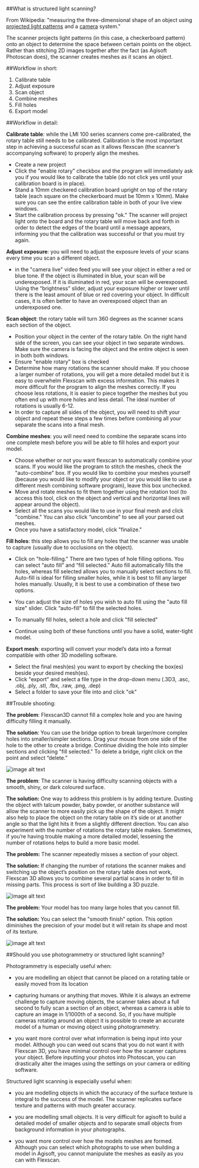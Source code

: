 ##What is structured light scanning?

From Wikipedia: "measuring the three-dimensional shape of an object using [projected light patterns](https://en.wikipedia.org/wiki/Structured_light) and a [camera](https://en.wikipedia.org/wiki/Camera) system."

The scanner projects light patterns (in this case, a checkerboard pattern) onto an object to determine the space between certain points on the object. Rather than stitching 2D images together after the fact (as Agisoft Photoscan does), the scanner creates meshes as it scans an object. 

##Workflow in short: 
1. Calibrate table 
2. Adjust exposure 
3. Scan object
4. Combine meshes
5. Fill holes
6. Export model 

##Workflow in detail: 

**Calibrate table**: while the LMI 100 series scanners come pre-calibrated, the rotary table still needs to be calibrated. Calibration is the most important step in achieving a successful scan as it allows flexscan (the scanner’s accompanying software) to properly align the meshes.

* Create a new project
* Click the "enable rotary" checkbox and the program will immediately ask you if you would like to calibrate the table (do not click yes until your calibration board is in place).
* Stand a 10mm checkered calibration board upright on top of the rotary table (each square on the checkerboard must be 10mm x 10mm). Make sure you can see the entire calibration table in both of your live view windows. 
* Start the calibration process by pressing "ok." The scanner will project light onto the board and the rotary table will move back and forth in order to detect the edges of the board until a message appears, informing you that the calibration was successful or that you must try again.

**Adjust exposure**: you will need to adjust the exposure levels of your scans every time you scan a different object.

* in the "camera live" video feed you will see your object in either a red or blue tone. If the object is illuminated in blue, your scan will be underexposed. If it is illuminated in red, your scan will be overexposed. Using the “brightness” slider, adjust your exposure higher or lower until there is the least amount of blue or red covering your object. In difficult cases, it is often better to have an overexposed object than an underexposed one. 

**Scan object**: the rotary table will turn 360 degrees as the scanner scans each section of the object.

* Position your object in the center of the rotary table. On the right hand side of the screen, you can see your object in two separate windows. Make sure the camera is facing the object and the entire object is seen in both both windows. 
* Ensure "enable rotary" box is checked
* Determine how many rotations the scanner should make. If you choose a larger number of rotations, you will get a more detailed model but it is easy to overwhelm Flexscan with excess information. This makes it more difficult for the program to align the meshes correctly. If you choose less rotations, it is easier to piece together the meshes but you often end up with more holes and less detail. The ideal number of rotations is usually 6-12. 
* In order to capture all sides of the object, you will need to shift your object and repeat these steps a few times before combining all your separate the scans into a final mesh. 

**Combine meshes**: you will need need to combine the separate scans into one complete mesh before you will be able to fill holes and export your model. 

* Choose whether or not you want flexscan to automatically combine your scans. If you would like the program to stitch the meshes, check the "auto-combine" box. If you would like to combine your meshes yourself (because you would like to modify your object or you would like to use a different mesh combining software program), leave this box unchecked.
* Move and rotate meshes to fit them together using the rotation tool (to access this tool, click on the object and vertical and horizontal lines will appear around the object).
* Select all the scans you would like to use in your final mesh and click "combine." You can also click “uncombine” to see all your parsed out meshes.
* Once you have a satisfactory model, click "finalize." 

**Fill holes**: this step allows you to fill any holes that the scanner was unable to capture (usually due to occlusions on the object).

* Click on "hole-filling." There are two types of hole filling options. You can select “auto fill” and “fill selected.” Auto fill automatically fills the holes, whereas fill selected allows you to manually select sections to fill. Auto-fill is ideal for filling smaller holes, while it is best to fill any larger holes manually. Usually, it is best to use a combination of these two options. 

* You can adjust the size of holes you wish to auto fill using the "auto fill size" slider. Click “auto-fill” to fill the selected holes.
* To manually fill holes, select a hole and click "fill selected" 
* Continue using both of these functions until you have a solid, water-tight model. 

**Export mesh**: exporting will convert your model’s data into a format compatible with other 3D modelling software. 

* Select the final mesh(es) you want to export by checking the box(es) beside your desired mesh(es).
* Click "export" and select a file type in the drop-down menu (.3D3, .asc, .obj, .ply, .stl, .fbx, .raw, .png, .dep) 
* Select a folder to save your file into and click "ok" 

##Trouble shooting: 

**The problem**: Flexscan3D cannot fill a complex hole and you are having difficulty filling it manually. 

**The solution**: You can use the bridge option to break larger/more complex holes into smaller/simpler sections. Drag your mouse from one side of the hole to the other to create a bridge. Continue dividing the hole into simpler sections and clicking "fill selected." To delete a bridge, right click on the point and select “delete.” 

![image alt text](images/3Dscan1.jpg)

**The problem**: The scanner is having difficulty scanning objects with a smooth, shiny, or dark coloured surface.

**The solution:** One way to address this problem is by adding texture. Dusting the object with talcum powder, baby powder, or another substance will allow the scanner to more easily pick up the shape of the object. It might also help to place the object on the rotary table on it’s side or at another angle so that the light hits it from a slightly different direction. You can also experiment with the number of rotations the rotary table makes. Sometimes, if you’re having trouble making a more detailed model, lessening the number of rotations helps to build a more basic model.

**The problem:** The scanner repeatedly misses a section of your object. 

**The solution:** If changing the number of rotations the scanner makes and switching up the object’s position on the rotary table does not work, Flexscan 3D allows you to combine several partial scans in order to fill in missing parts. This process is sort of like building a 3D puzzle. 

![image alt text](images/3Dscan2.jpg)

**The problem:** Your model has too many large holes that you cannot fill.

**The solution:** You can select the "smooth finish" option. This option diminishes the precision of your model but it will retain its shape and most of its texture. 

![image alt text](images/3Dscan3.jpg)

##Should you use photogrammetry or structured light scanning?

Photogrammetry is especially useful when:
* you are modelling an object that cannot be placed on a rotating table or easily moved from its location

* capturing humans or anything that moves. While it is always an extreme challenge to capture moving objects, the scanner takes about a full second to fully scan a section of an object, whereas a camera is able to capture an image in 1/1000th of a second. So, if you have multiple cameras rotating around an object it is possible to create an accurate model of a human or moving object using photogrammetry.

* you want more control over what information is being input into your model. Although you can weed out scans that you do not want it with Flexscan 3D, you have minimal control over how the scanner captures your object. Before inputting your photos into Photoscan, you can drastically alter the images using the settings on your camera or editing software.

Structured light scanning is especially useful when:
* you are modelling objects in which the accuracy of the surface texture is integral to the success of the model. The scanner replicates surface texture and patterns with much greater accuracy.

* you are modelling small objects. It is very difficult for agisoft to build a detailed model of smaller objects and to separate small objects from background information in your photographs.

* you want more control over how the models meshes are formed. Although you can select which photographs to use when building a model in Agisoft, you cannot manipulate the meshes as easily as you can with Flexscan. 
